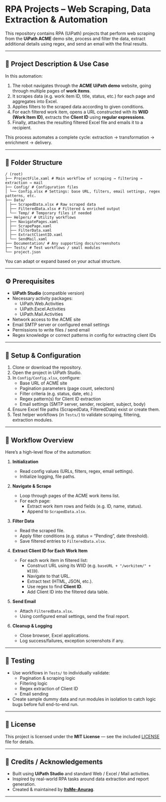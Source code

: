 

# RPA Projects – Web Scraping, Data Extraction & Automation

This repository contains RPA (UiPath) projects that perform web scraping from the **UiPath ACME** demo site, process and filter the data, extract additional details using regex, and send an email with the final results.

---

## 🧠 Project Description & Use Case

In this automation:

1. The robot navigates through the **ACME UiPath demo** website, going through multiple pages of **work items**.
2. It scrapes data (e.g. work item ID, title, status, etc.) for each page and aggregates into Excel.
3. Applies filters to the scraped data according to given conditions.
4. For each filtered work item, opens a URL constructed with its **WIID (Work Item ID)**, extracts the **Client ID** using **regular expressions**.
5. Finally, attaches the resulting filtered Excel file and emails it to a recipient.

This process automates a complete cycle: extraction → transformation → enrichment → delivery.

---

## 📁 Folder Structure

```
/ (root)
├── ProjectFile.xaml # Main workflow of scraping → filtering → extraction → mail
├── Config/ # Configuration files
│ └── Config.xlsx # Settings: base URL, filters, email settings, regex patterns, etc.
├── Data/
│ ├── ScrapedData.xlsx # Raw scraped data
│ ├── FilteredData.xlsx # Filtered & enriched output
│ └── Temp/ # Temporary files if needed
├── Helpers/ # Utility workflows
│ ├── NavigatePages.xaml
│ ├── ScrapePage.xaml
│ ├── FilterData.xaml
│ ├── ExtractClientID.xaml
│ └── SendMail.xaml
├── Documentation/ # Any supporting docs/screenshots
├── Tests/ # Test workflows / small modules
└── project.json
```

You can adapt or expand based on your actual structure.

---

## ⚙️ Prerequisites

- **UiPath Studio** (compatible version)
- Necessary activity packages:
  - UiPath.Web.Activities
  - UiPath.Excel.Activities
  - UiPath.Mail.Activities
- Network access to the ACME site
- Email SMTP server or configured email settings
- Permissions to write files / send email
- Regex knowledge or correct patterns in config for extracting client IDs

---

## 🚀 Setup & Configuration

1. Clone or download the repository.
2. Open the project in UiPath Studio.
3. In `Config/Config.xlsx`, configure:
   - Base URL of ACME site
   - Pagination parameters (page count, selectors)
   - Filter criteria (e.g. status, date, etc.)
   - Regex pattern(s) for Client ID extraction
   - Email settings (SMTP server, sender, recipient, subject, body)
4. Ensure Excel file paths (ScrapedData, FilteredData) exist or create them.
5. Test helper workflows (in `Tests/`) to validate scraping, filtering, extraction modules.

---

## 🧩 Workflow Overview

Here’s a high-level flow of the automation:

1. **Initialization**  
   - Read config values (URLs, filters, regex, email settings).  
   - Initialize logging, file paths.

2. **Navigate & Scrape**  
   - Loop through pages of the ACME work items list.  
   - For each page:
     - Extract work item rows and fields (e.g. ID, name, status).  
     - Append to `ScrapedData.xlsx`.

3. **Filter Data**  
   - Read the scraped file.  
   - Apply filter conditions (e.g. status = “Pending”, date threshold).  
   - Save filtered entries to `FilteredData.xlsx`.

4. **Extract Client ID for Each Work Item**  
   - For each work item in filtered list:
     - Construct URL using its WIID (e.g. `baseURL + "/workitem/" + WIID`).  
     - Navigate to that URL.  
     - Extract text (HTML, JSON, etc.).  
     - Use regex to find **Client ID**.  
     - Add Client ID into the filtered data table.

5. **Send Email**  
   - Attach `FilteredData.xlsx`.  
   - Using configured email settings, send the final report.

6. **Cleanup & Logging**  
   - Close browser, Excel applications.  
   - Log success/failures, exception screenshots if any.

---

## 🧪 Testing

- Use workflows in `Tests/` to individually validate:
  - Pagination & scraping logic  
  - Filtering logic  
  - Regex extraction of Client ID  
  - Email sending  
- Create sample dummy data and run modules in isolation to catch logic bugs before full end-to-end run.

---

## 📜 License

This project is licensed under the **MIT License** — see the included [LICENSE](LICENSE) file for details.

---

## 🙏 Credits / Acknowledgements

- Built using **UiPath Studio** and standard Web / Excel / Mail activities.
- Inspired by real-world RPA tasks around data extraction and report generation.
- Created & maintained by **[ItsMe-Anurag](https://uithub.com/ItsMe-Anurag)**.

---




